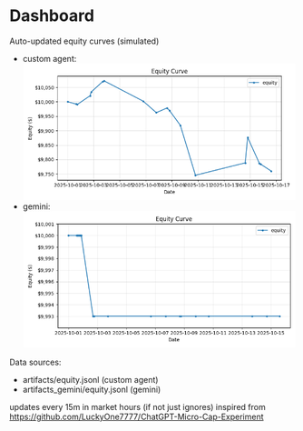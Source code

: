 # Dashboard

Auto-updated equity curves (simulated)

- custom agent: ![Equity Curve](artifacts/equity.png?v=1a39943)
- gemini: ![Equity Curve (Gemini)](artifacts_gemini/equity.png?v=1a39943)

Data sources:
- artifacts/equity.jsonl (custom agent)
- artifacts_gemini/equity.jsonl (gemini)

updates every 15m in market hours (if not just ignores)
inspired from https://github.com/LuckyOne7777/ChatGPT-Micro-Cap-Experiment